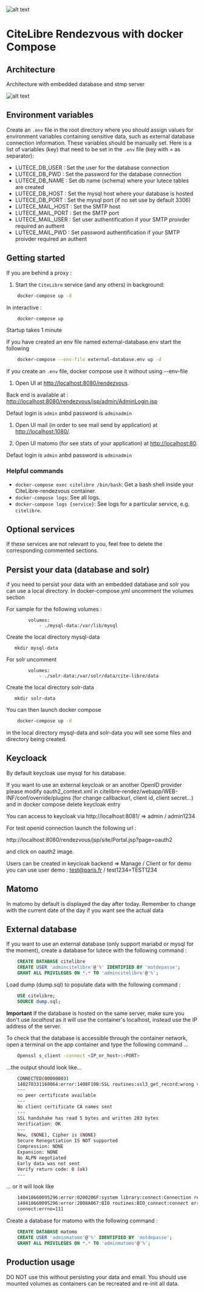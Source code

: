 ![alt text](CiteLibre_500.png "Cite Libre")
# CiteLibre Rendezvous with docker Compose

## Architecture


Architecture with embedded database and stmp server

![alt text](cite-libre-rendezvous-docker.png "CiteLibre architecture")
## Environment variables

Create an `.env` file in the root directory where you should assign values for
environment variables containing sensitive data, such as external database connection information.
 These variables should be manually set. Here is a list of variables (key) that
need to be set in the `.env` file (key with = as separator):

 * LUTECE_DB_USER   : Set the user for the database connection
 * LUTECE_DB_PWD    : Set the password for the database connection
 * LUTECE_DB_NAME   : Set db name (schema) where your lutece tables are created
 * LUTECE_DB_HOST   : Set the mysql host where your database is hosted
 * LUTECE_DB_PORT   : Set the mysql port (if no set use by default 3306)
 * LUTECE_MAIL_HOST : Set the SMTP host
 * LUTECE_MAIL_PORT : Set the SMTP port
 * LUTECE_MAIL_USER : Set user authentification if your SMTP proivder required an authent
 * LUTECE_MAIL_PWD  : Set password authentification if your SMTP proivder required an authent


## Getting started

If you are behind a proxy :



1. Start the `CiteLibre` service (and any others) in background:

```bash
    docker-compose up -d
```

In interactive : 

```bash
    docker-compose up
```

Startup takes 1 minute

If you have created an env file named external-database.env start the following 

```bash
    docker-compose --env-file external-database.env up -d
```

If you create an `.env` file, docker compose use it without using --env-file 


1. Open UI at <http://localhost:8080/rendezvous>.

Back end is available at : <http://localhost:8080/rendezvous/jsp/admin/AdminLogin.jsp>

Defaut login is `admin` anbd password is `adminadmin`


1. Open UI mail (in order to see mail send by application) at <http://localhost:1080/>.


2. Open UI matomo (for see stats of your application) at <http://localhost:80>.

Defaut login is `admin` anbd password is `adminadmin`

### Helpful commands

- `docker-compose exec citelibre /bin/bash`: Get a bash shell inside your CiteLibre-rendezvous container.
- `docker-compose logs`: See all logs.
- `docker-compose logs {service}`: See logs for a particular service, e.g. `citelibre`.

## Optional services

If these services are not relevant to you, feel free to delete the corresponding commented sections.

## Persist your data (database and solr)

if you need to persist your data with an embedded database and solr you can use a local directory.
In docker-compose.yml uncomment the volumes section

For sample for the following volumes :
```
        volumes:
            - ./mysql-data:/var/lib/mysql
```

 Create the local directory mysql-data

 ```
    mkdir mysql-data
 ```

For solr uncomment 

```
        volumes:
            - ./solr-data:/var/solr/data/cite-libre/data
```
 Create the local directory solr-data

 ```
    mkdir solr-data
 ```


You can then launch docker compose 

```bash
    docker-compose up -d
```

in the local directory mysql-data and solr-data you will see some files and directory being created.


## Keycloack

By default keycloak use mysql for his database.

If you want to use an external keycloak or an another OpenID provider please modify oauth2_context.xml in
citelibre-rendez/webapp/WEB-INF/conf/override/plugins (for change callbackurl, client id, client secret...)
and in docker compose delete keycloak entry


You can access to keycloak via http://localhost:8081/ => admin / admin1234

For test openid connection launch the following url :

http://localhost:8080/rendezvous/jsp/site/Portal.jsp?page=oauth2

and click on oauth2 image.

Users can be created in keycloak backend => Manage / Client
or for demo you can use user demo : test@paris.fr / test1234=TEST1234 



## Matomo

In matomo by default is displayed the day after today. Remember to change with the current date of the day if you want see the actual data

## External database
If you want to use an external database (only support mariabd or mysql for the moment),
create a database for lutece with the following command : 

```sql
    CREATE DATABASE citelibre
    CREATE USER 'admincitelibre'@'%' IDENTIFIED BY 'motdepasse'; 
    GRANT ALL PRIVILEGES ON *.* TO 'admincitelibre'@'%';
```


Load dump (dump.sql) to populate data with the following command :
```sql
    USE citelibre;
	SOURCE dump.sql;
```

**Important**
If the database is hosted on the same server, make sure you don't use *localhost* as it will use the container's localhost, instead use the IP address of the server.

To check that the database is accessible through the container network, open a terminal on the app container and type the following command ...
```bash
    Openssl s_client -connect <IP_or_host>:<PORT>
```

...the output should look like...
```bash
    CONNECTED(00000003)
    140278331168064:error:1408F10B:SSL routines:ssl3_get_record:wrong version number:../ssl/record/ssl3_record.c:331:
    ---
    no peer certificate available
    ---
    No client certificate CA names sent
    ---
    SSL handshake has read 5 bytes and written 283 bytes
    Verification: OK
    ---
    New, (NONE), Cipher is (NONE)
    Secure Renegotiation IS NOT supported
    Compression: NONE
    Expansion: NONE
    No ALPN negotiated
    Early data was not sent
    Verify return code: 0 (ok)
    ---
```

... or it will look like 
```bash
    140418660095296:error:0200206F:system library:connect:Connection refused:../crypto/bio/b_sock2.c:110:
    140418660095296:error:2008A067:BIO routines:BIO_connect:connect error:../crypto/bio/b_sock2.c:111:
    connect:errno=111
```

Create a database for matomo with the following command :

```sql
    CREATE DATABASE matomo
    CREATE USER 'adminmatomo'@'%' IDENTIFIED BY 'motdepasse'; 
    GRANT ALL PRIVILEGES ON *.* TO 'adminmatomo'@'%';
```

## Production usage

DO NOT use this without persisting your data and email. You should use
mounted volumes as containers can be recreated and re-init all data. 
